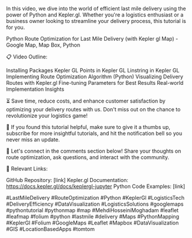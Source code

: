 In this video, we dive into the world of efficient last mile delivery using the power of Python and Kepler.gl. Whether you're a logistics enthusiast or a business owner looking to streamline your delivery process, this tutorial is for you.

Python Route Optimization for  Last Mile Delivery (with Kepler gl Map) - Google Map, Map Box, Python


📋 Video Outline:

Installing Packages
Kepler GL
Points in Kepler GL
Linstring in Kepler GL
Implementing Route Optimization Algorithm (Python)
Visualizing Delivery Routes with Kepler.gl
Fine-tuning Parameters for Best Results
Real-world Implementation Insights




⏳ Save time, reduce costs, and enhance customer satisfaction by optimizing your delivery routes with us. Don't miss out on the chance to revolutionize your logistics game!

🔔 If you found this tutorial helpful, make sure to give it a thumbs up, subscribe for more insightful tutorials, and hit the notification bell so you never miss an update.

📢 Let's connect in the comments section below! Share your thoughts on route optimization, ask questions, and interact with the community.


🔗 Relevant Links:

GitHub Repository: [link]
Kepler.gl Documentation: https://docs.kepler.gl/docs/keplergl-jupyter
Python Code Examples: [link]



#LastMileDelivery #RouteOptimization #Python #KeplerGl #LogisticsTech #DeliveryEfficiency #DataVisualization #LogisticsSolutions #googlemaps #pythontutorial #pythonmap #map #MehdiHosseiniMoghadam
#leaflet #leafmap #folium #python #lastmile #delivery #Maps #PythonMapping #KeplerGl #Folium #GoogleMaps #Leaflet #Mapbox #DataVisualization #GIS #LocationBasedApps #tomtom
